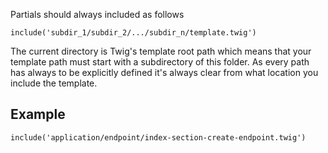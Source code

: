 Partials should always included as follows

```
include('subdir_1/subdir_2/.../subdir_n/template.twig')
```

The current directory is Twig's template root path which means that your template path must start with a subdirectory of this folder. As every path has always to be explicitly defined it's always clear from what location you include the template.

Example
-------

```
include('application/endpoint/index-section-create-endpoint.twig')
```